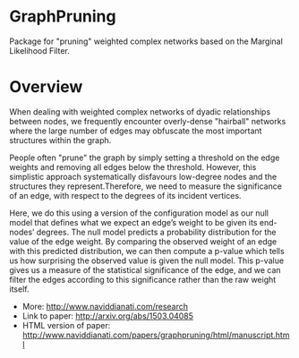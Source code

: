 # GraphPruning
Package for "pruning" weighted complex networks based on the Marginal Likelihood Filter.

# Overview
When dealing with weighted complex networks of dyadic relationships between nodes, we frequently encounter overly-dense "hairball" networks where the large number of edges may obfuscate the most important structures within the graph. 

People often "prune" the graph by simply setting a threshold on the edge weights and removing all edges below the threshold. However, this simplistic approach systematically disfavours low-degree nodes and the structures they represent.Therefore, we need to measure the significance of an edge, with respect to the degrees of its incident vertices. 

Here, we do this using a version of the configuration model as our null model that defines what we expect an edge’s weight to be given its end-nodes’ degrees. The null model predicts a probability distribution for the value of the edge weight. By comparing the observed weight of an edge with this predicted distribution, we can then compute a p-value which tells us how surprising the observed value is given the null model. This p-value gives us a measure of the statistical significance of the edge, and we can filter the edges according to this significance rather than the raw weight itself.

- More: http://www.naviddianati.com/research
- Link to paper: http://arxiv.org/abs/1503.04085
- HTML version of paper: http://www.naviddianati.com/papers/graphpruning/html/manuscript.html

